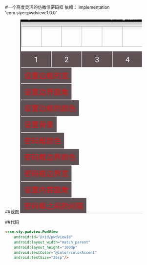 #一个高度灵活的仿微信密码框
依赖：
implementation 'com.siyer:pwdview:1.0.0‘

##截图
![demo](./show.gif)

##代码
```html
<com.siy.pwdview.PwdView
	android:id="@+id/pwdviewId"
	android:layout_width="match_parent"
	android:layout_height="100dp"
	android:textColor="@color/colorAccent"
	android:textSize="26sp"/>
```